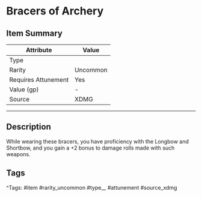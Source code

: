 # Bracers of Archery

## Item Summary

| Attribute            | Value                        |
|----------------------|------------------------------|
| Type                 |   |
| Rarity               | Uncommon             |
| Requires Attunement  | Yes                |
| Value (gp)           | -    |
| Source               | XDMG |

---

## Description

While wearing these bracers, you have proficiency with the Longbow and Shortbow, and you gain a +2 bonus to damage rolls made with such weapons.

## Tags

^Tags: #item #rarity_uncommon #type__ #attunement #source_xdmg